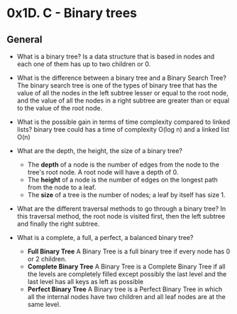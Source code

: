 # 0x1D. C - Binary trees

## General 

* What is a binary tree?
Is a data structure that is based in nodes and each one of them has up to two children or 0.

* What is the difference between a binary tree and a Binary Search Tree?
The binary search tree is one of the types of binary tree that has the value of all the nodes in the left subtree lesser or equal to the root node, and the value of all the nodes in a right subtree are greater than or equal to the value of the root node.

* What is the possible gain in terms of time complexity compared to linked lists?
binary tree could has a time of complexity O(log n) and a linked list O(n)

* What are the depth, the height, the size of a binary tree?
    * The **depth** of a node is the number of edges from the node to the tree's root node. A root node will have a depth of 0.
    * The **height** of a node is the number of edges on the longest path from the node to a leaf.
    * The **size** of a tree is the number of nodes; a leaf by itself has size 1.

* What are the different traversal methods to go through a binary tree?
In this traversal method, the root node is visited first, then the left subtree and finally the right subtree.

* What is a complete, a full, a perfect, a balanced binary tree?
    * **Full Binary Tree** A Binary Tree is a full binary tree if every node has 0 or 2 children.
    * **Complete Binary Tree** A Binary Tree is a Complete Binary Tree if all the levels are completely filled except possibly the last level and the last level has all keys as left as possible 
    * **Perfect Binary Tree** A Binary tree is a Perfect Binary Tree in which all the internal nodes have two children and all leaf nodes are at the same level. 